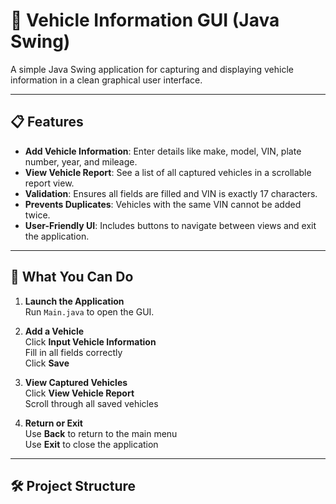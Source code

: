 # 🚗 Vehicle Information GUI (Java Swing)

A simple Java Swing application for capturing and displaying vehicle information in a clean graphical user interface.

---

## 📋 Features

- **Add Vehicle Information**: Enter details like make, model, VIN, plate number, year, and mileage.
- **View Vehicle Report**: See a list of all captured vehicles in a scrollable report view.
- **Validation**: Ensures all fields are filled and VIN is exactly 17 characters.
- **Prevents Duplicates**: Vehicles with the same VIN cannot be added twice.
- **User-Friendly UI**: Includes buttons to navigate between views and exit the application.

---

## 🧾 What You Can Do

1. **Launch the Application**  
   Run `Main.java` to open the GUI.

2. **Add a Vehicle**  
   Click **Input Vehicle Information**  
   Fill in all fields correctly  
   Click **Save**

3. **View Captured Vehicles**  
   Click **View Vehicle Report**  
   Scroll through all saved vehicles

4. **Return or Exit**  
   Use **Back** to return to the main menu  
   Use **Exit** to close the application

---

## 🛠️ Project Structure

